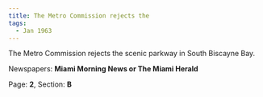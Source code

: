 ```yaml
---  
title: The Metro Commission rejects the  
tags:  
  - Jan 1963  
---  
```

  
The Metro Commission rejects the scenic parkway in South Biscayne Bay.  
  
Newspapers: **Miami Morning News or The Miami Herald**  
  
Page: **2**, Section: **B** 
